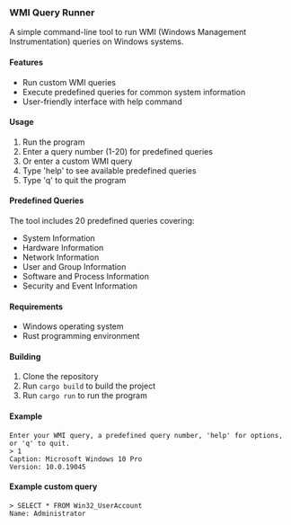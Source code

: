 ### WMI Query Runner

A simple command-line tool to run WMI (Windows Management Instrumentation) queries on Windows systems.

#### Features

- Run custom WMI queries
- Execute predefined queries for common system information
- User-friendly interface with help command

#### Usage

1. Run the program
2. Enter a query number (1-20) for predefined queries
3. Or enter a custom WMI query
4. Type 'help' to see available predefined queries
5. Type 'q' to quit the program

#### Predefined Queries

The tool includes 20 predefined queries covering:

- System Information
- Hardware Information
- Network Information
- User and Group Information
- Software and Process Information
- Security and Event Information

#### Requirements

- Windows operating system
- Rust programming environment

#### Building

1. Clone the repository
2. Run `cargo build` to build the project
3. Run `cargo run` to run the program

#### Example

```
Enter your WMI query, a predefined query number, 'help' for options, or 'q' to quit.
> 1
Caption: Microsoft Windows 10 Pro
Version: 10.0.19045
```

#### Example custom query

```
> SELECT * FROM Win32_UserAccount
Name: Administrator
```

